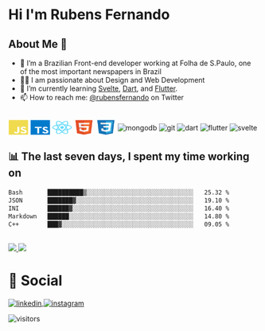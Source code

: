 # Hi I'm Rubens Fernando

## About Me 🚀

- 🌱 I’m a Brazilian Front-end developer working at Folha de S.Paulo, one of the most important newspapers in Brazil
- 👨‍💻 I am passionate about Design and Web Development
- 📖 I’m currently learning [Svelte](https://svelte.dev/), [Dart](https://dart.dev/), and [Flutter](https://flutter.dev/).
- 📫 How to reach me: [@rubensfernando](https://twitter.com/rubensfernando) on Twitter

<br />

<div>
  <span>
    <img align="center" alt="javascript" height="30" width="40" src="https://raw.githubusercontent.com/devicons/devicon/master/icons/javascript/javascript-plain.svg" />
    <img align="center" alt="typescript" height="30" width="40" src="https://raw.githubusercontent.com/devicons/devicon/master/icons/typescript/typescript-plain.svg" />
    <img align="center" alt="react" height="30" width="40" src="https://raw.githubusercontent.com/devicons/devicon/master/icons/react/react-original.svg" />
    <img align="center" alt="html" height="30" width="40" src="https://raw.githubusercontent.com/devicons/devicon/master/icons/html5/html5-original.svg" />
    <img align="center" alt="css" height="30" width="40" src="https://raw.githubusercontent.com/devicons/devicon/master/icons/css3/css3-original.svg" />
    <img align="center" alt="mongodb" height="30" width="40" src="https://cdn.jsdelivr.net/gh/devicons/devicon/icons/mongodb/mongodb-original-wordmark.svg" />
    <img align="center" alt="git" height="30" width="40" src="https://cdn.jsdelivr.net/gh/devicons/devicon/icons/git/git-original.svg" />
    <img align="center" alt="dart" height="30" width="40" src="https://cdn.jsdelivr.net/gh/devicons/devicon/icons/dart/dart-original-wordmark.svg" />
    <img align="center" alt="flutter" height="30" width="40" src="https://cdn.jsdelivr.net/gh/devicons/devicon/icons/flutter/flutter-original.svg" />
    <img align="center" alt="svelte" height="30" width="40" src="https://cdn.jsdelivr.net/gh/devicons/devicon/icons/svelte/svelte-original.svg" />
  </span>
</div>

## 📊 The last seven days, I spent my time working on

<!--START_SECTION:waka-->
```text
Bash       ██████████▒░░░░░░░░░░░░░░░░░░░░░░░░░░░░░░   25.32 % 
JSON       ███████▓░░░░░░░░░░░░░░░░░░░░░░░░░░░░░░░░░   19.10 % 
INI        ██████▓░░░░░░░░░░░░░░░░░░░░░░░░░░░░░░░░░░   16.40 % 
Markdown   ██████░░░░░░░░░░░░░░░░░░░░░░░░░░░░░░░░░░░   14.80 % 
C++        ███▓░░░░░░░░░░░░░░░░░░░░░░░░░░░░░░░░░░░░░   09.05 % 
```
<!--END_SECTION:waka-->

<br />

<a href="https://github.com/rubensfernando">
    <img height="180em" src="https://github-readme-stats.vercel.app/api?username=rubensfernando&show_icons=true&include_all_commits=true&count_private=true" />
    <img height="180em" src="https://github-readme-stats.vercel.app/api/top-langs/?username=rubensfernando&layout=compact" />
  </a>

<br />

# 📲 Social

<a href="https://www.linkedin.com/in/rubensfernando/" target="_blank">
  <img align="center" src="https://img.shields.io/badge/-LinkedIn-%230077B5?style=for-the-badge&logo=linkedin&logoColor=white" alt="linkedin" />
</a>
<a href="https://www.instagram.com/rubensfernando/" target="_blank">
  <img align="center" alt="instagram" src="https://img.shields.io/badge/Instagram-E4405F?style=for-the-badge&logo=instagram&logoColor=white" />
</a>

<br />

![visitors](https://visitor-badge.laobi.icu/badge?page_id=rubensfernando.rubensfernando)
